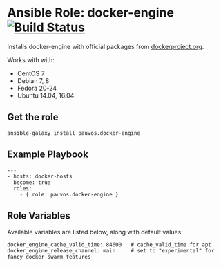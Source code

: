 # Ansible Role: docker-engine [![Build Status](https://travis-ci.org/pauvos/ansible-role-docker-engine.svg?branch=master)](https://travis-ci.org/pauvos/ansible-role-docker-engine)

Installs docker-engine with official packages from [dockerproject.org](https://dockerproject.org/).

Works with with:

* CentOS 7
* Debian 7, 8
* Fedora 20-24
* Ubuntu 14.04, 16.04

## Get the role

    ansible-galaxy install pauvos.docker-engine

## Example Playbook

    ---
    - hosts: docker-hosts
      become: true
      roles:
        - { role: pauvos.docker-engine }

## Role Variables

Available variables are listed below, along with default values:

    docker_engine_cache_valid_time: 84600   # cache_valid_time for apt
    docker_engine_release_channel: main     # set to "experimental" for fancy docker swarm features
